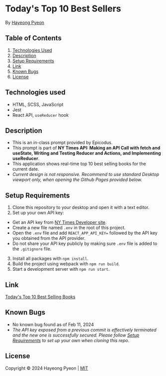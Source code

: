 # Today's Top 10 Best Sellers
By [Hayeong Pyeon](https://www.hayeong.website)

## Table of Contents
1. [Technologies Used](#technologies-used)
2. [Description](#description)
3. [Setup Requirements](#setup-requirements)
4. [Link](#link)
5. [Known Bugs](#known-bugs)
6. [License](#license)

## Technologies used
- HTML, SCSS, JavaScript
- Jest 
- React API, `useReducer` hook

## Description
- This is an in-class prompt provided by Epicodus.
- This prompt is part of **NY Times API: Making an API Call with fetch and useState, Writing and Testing Reducer and Actions, and Implementing useReducer**.
- This application shows real-time top 10 best selling books for the current date.  
- *Current design is not responsive. Recommend to use standard Desktop viewport only, when opening the Github Pages provided below.*

## Setup Requirements
1. Clone this repository to your desktop and open it with a text editor.
2. Set up your own API key: 
- Get an API key from [NY Times Developer site](https://developer.nytimes.com/get-started).
- Create a new file named `.env` in the root of this project. 
- Open the `.env` file and add `REACT_APP_API_KEY=` followed by the API key you obtained from the API provider. 
- Do not share your API key publicly by making sure `.env` file is added to the `.gitignore` file. 
3. Install all packages with `npm install`.
4. Build the project using webpack with `npm run build`.
5. Start a development server with `npm run start`.

## Link
[Today's Top 10 Best Selling Books](https://hypyeon.github.io/NY-Times-API/)

## Known Bugs
- No known bug found as of Feb 11, 2024
- *The API key exposed from a previous commit is effectively terminated and the new one is successfully secured. Please follow [Setup Requirements](#setup-requirements) to set up your own when cloning this repo.*

## License
Copyright © 2024 Hayeong Pyeon | [MIT](/LICENSE.txt)